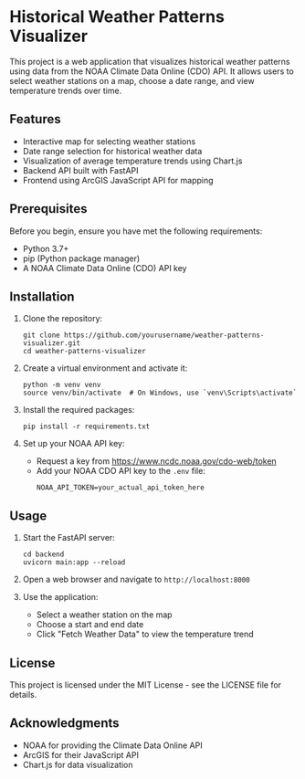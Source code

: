 # Historical Weather Patterns Visualizer

This project is a web application that visualizes historical weather patterns using data from the NOAA Climate Data Online (CDO) API. It allows users to select weather stations on a map, choose a date range, and view temperature trends over time.

## Features

- Interactive map for selecting weather stations
- Date range selection for historical weather data
- Visualization of average temperature trends using Chart.js
- Backend API built with FastAPI
- Frontend using ArcGIS JavaScript API for mapping

## Prerequisites

Before you begin, ensure you have met the following requirements:

- Python 3.7+
- pip (Python package manager)
- A NOAA Climate Data Online (CDO) API key

## Installation

1. Clone the repository:
   ```
   git clone https://github.com/yourusername/weather-patterns-visualizer.git
   cd weather-patterns-visualizer
   ```

2. Create a virtual environment and activate it:
   ```
   python -m venv venv
   source venv/bin/activate  # On Windows, use `venv\Scripts\activate`
   ```

3. Install the required packages:
   ```
   pip install -r requirements.txt
   ```

4. Set up your NOAA API key:
   - Request a key from https://www.ncdc.noaa.gov/cdo-web/token
   - Add your NOAA CDO API key to the `.env` file:
     ```
     NOAA_API_TOKEN=your_actual_api_token_here
     ```

## Usage

1. Start the FastAPI server:
   ```
   cd backend
   uvicorn main:app --reload
   ```

2. Open a web browser and navigate to `http://localhost:8000`

3. Use the application:
   - Select a weather station on the map
   - Choose a start and end date
   - Click "Fetch Weather Data" to view the temperature trend

## License

This project is licensed under the MIT License - see the LICENSE file for details.

## Acknowledgments

- NOAA for providing the Climate Data Online API
- ArcGIS for their JavaScript API
- Chart.js for data visualization